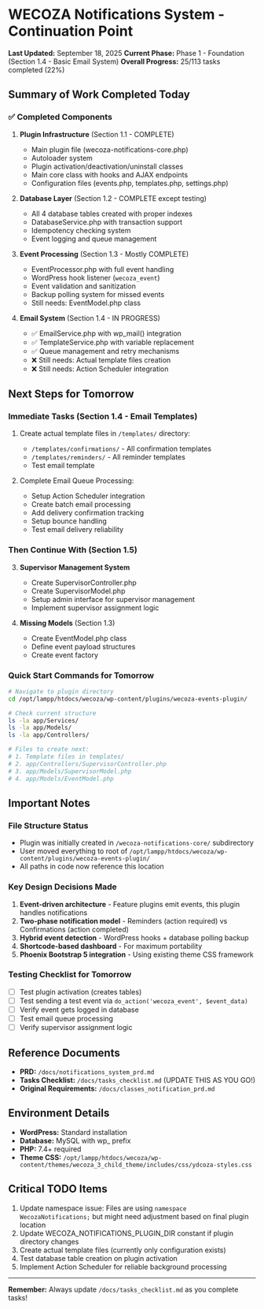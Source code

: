 # WECOZA Notifications System - Continuation Point

**Last Updated:** September 18, 2025
**Current Phase:** Phase 1 - Foundation (Section 1.4 - Basic Email System)
**Overall Progress:** 25/113 tasks completed (22%)

## Summary of Work Completed Today

### ✅ Completed Components

1. **Plugin Infrastructure** (Section 1.1 - COMPLETE)
   - Main plugin file (wecoza-notifications-core.php)
   - Autoloader system
   - Plugin activation/deactivation/uninstall classes
   - Main core class with hooks and AJAX endpoints
   - Configuration files (events.php, templates.php, settings.php)

2. **Database Layer** (Section 1.2 - COMPLETE except testing)
   - All 4 database tables created with proper indexes
   - DatabaseService.php with transaction support
   - Idempotency checking system
   - Event logging and queue management

3. **Event Processing** (Section 1.3 - Mostly COMPLETE)
   - EventProcessor.php with full event handling
   - WordPress hook listener (`wecoza_event`)
   - Event validation and sanitization
   - Backup polling system for missed events
   - Still needs: EventModel.php class

4. **Email System** (Section 1.4 - IN PROGRESS)
   - ✅ EmailService.php with wp_mail() integration
   - ✅ TemplateService.php with variable replacement
   - ✅ Queue management and retry mechanisms
   - ❌ Still needs: Actual template files creation
   - ❌ Still needs: Action Scheduler integration

## Next Steps for Tomorrow

### Immediate Tasks (Section 1.4 - Email Templates)
1. Create actual template files in `/templates/` directory:
   - `/templates/confirmations/` - All confirmation templates
   - `/templates/reminders/` - All reminder templates
   - Test email template

2. Complete Email Queue Processing:
   - Setup Action Scheduler integration
   - Create batch email processing
   - Add delivery confirmation tracking
   - Setup bounce handling
   - Test email delivery reliability

### Then Continue With (Section 1.5)
3. **Supervisor Management System**
   - Create SupervisorController.php
   - Create SupervisorModel.php
   - Setup admin interface for supervisor management
   - Implement supervisor assignment logic

4. **Missing Models** (Section 1.3)
   - Create EventModel.php class
   - Define event payload structures
   - Create event factory

### Quick Start Commands for Tomorrow

```bash
# Navigate to plugin directory
cd /opt/lampp/htdocs/wecoza/wp-content/plugins/wecoza-events-plugin/

# Check current structure
ls -la app/Services/
ls -la app/Models/
ls -la app/Controllers/

# Files to create next:
# 1. Template files in templates/
# 2. app/Controllers/SupervisorController.php
# 3. app/Models/SupervisorModel.php
# 4. app/Models/EventModel.php
```

## Important Notes

### File Structure Status
- Plugin was initially created in `/wecoza-notifications-core/` subdirectory
- User moved everything to root of `/opt/lampp/htdocs/wecoza/wp-content/plugins/wecoza-events-plugin/`
- All paths in code now reference this location

### Key Design Decisions Made
1. **Event-driven architecture** - Feature plugins emit events, this plugin handles notifications
2. **Two-phase notification model** - Reminders (action required) vs Confirmations (action completed)
3. **Hybrid event detection** - WordPress hooks + database polling backup
4. **Shortcode-based dashboard** - For maximum portability
5. **Phoenix Bootstrap 5 integration** - Using existing theme CSS framework

### Testing Checklist for Tomorrow
- [ ] Test plugin activation (creates tables)
- [ ] Test sending a test event via `do_action('wecoza_event', $event_data)`
- [ ] Verify event gets logged in database
- [ ] Test email queue processing
- [ ] Verify supervisor assignment logic

## Reference Documents
- **PRD:** `/docs/notifications_system_prd.md`
- **Tasks Checklist:** `/docs/tasks_checklist.md` (UPDATE THIS AS YOU GO!)
- **Original Requirements:** `/docs/classes_notification_prd.md`

## Environment Details
- **WordPress:** Standard installation
- **Database:** MySQL with wp_ prefix
- **PHP:** 7.4+ required
- **Theme CSS:** `/opt/lampp/htdocs/wecoza/wp-content/themes/wecoza_3_child_theme/includes/css/ydcoza-styles.css`

## Critical TODO Items
1. Update namespace issue: Files are using `namespace WecozaNotifications;` but might need adjustment based on final plugin location
2. Update WECOZA_NOTIFICATIONS_PLUGIN_DIR constant if plugin directory changes
3. Create actual template files (currently only configuration exists)
4. Test database table creation on plugin activation
5. Implement Action Scheduler for reliable background processing

---

**Remember:** Always update `/docs/tasks_checklist.md` as you complete tasks!
